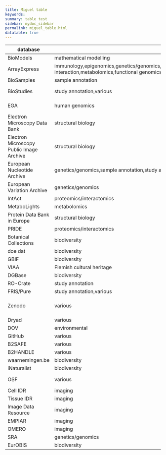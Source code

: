 ```yaml
---
title: Miguel table
keywords:
summary: table test
sidebar: mydoc_sidebar
permalink: miguel_table.html
datatable: true
---
```


<div class="datatable-begin"></div>

| database | field | data.level |
|------------------------------------------|------------------------------------------------------------------------------------------------------------------------------------------|-------------------------------------------|
| BioModels | mathematical modelling | model |
| ArrayExpress | immunology,epigenomics,genetics/genomics,proteomics/interactomics,transcriptomics,molecular interaction,metabolomics,functional genomics | raw data,processed data,metadata |
| BioSamples | sample annotation | metadata |
| BioStudies | study annotation,various | metadata,processed data |
| EGA | human genomics | raw data,processed data,metadata |
| Electron Microscopy Data Bank | structural biology | processed data,model |
| Electron Microscopy Public Image Archive | structural biology | raw data |
| European Nucleotide Archive | genetics/genomics,sample annotation,study annotation | raw data,processed data,metadata |
| European Variation Archive | genetics/genomics | processed data |
| IntAct | proteomics/interactomics | processed data,raw data |
| MetaboLights | metabolomics | raw data |
| Protein Data Bank in Europe | structural biology | processed data |
| PRIDE | proteomics/interactomics | raw data,processed data |
| Botanical Collections | biodiversity | processed data |
| doe dat | biodiversity | raw data |
| GBIF | biodiversity | raw data |
| VIAA | Flemish cultural heritage | raw data |
| DGBase | biodiversity | processed data |
| RO-Crate | study annotation | metadata |
| FRIS/Pure | study annotation,various | metadata,paper |
| Zenodo | various | raw data,software,processed data |
| Dryad | various | raw data |
| DOV | environmental | raw data |
| GitHub | various | software |
| B2SAFE | various | raw data |
| B2HANDLE | various | metadata |
| waarnemingen.be | biodiversity | raw data |
| iNaturalist | biodiversity | raw data |
| OSF | various | raw data,processed data,metadata,preprint |
| Cell IDR | imaging | raw data |
| Tissue IDR | imaging | raw data |
| Image Data Resource | imaging | metadata |
| EMPIAR | imaging | raw data |
| OMERO | imaging | raw data |
| SRA | genetics/genomics | raw data |
| EurOBIS | biodiversity | raw data |

<div class="datatable-end"></div>